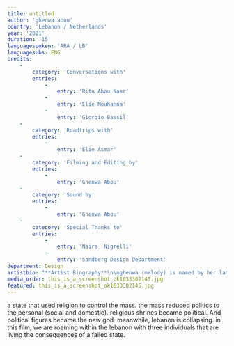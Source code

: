 ```yaml
---
title: untitled
author: 'ghenwa abou'
country: 'Lebanon / Netherlands'
year: '2021'
duration: '15'
languagespoken: 'ARA / LB'
languagesubs: ENG
credits:
    -
        category: 'Conversations with'
        entries:
            -
                entry: 'Rita Abou Nasr'
            -
                entry: 'Elie Mouhanna'
            -
                entry: 'Giorgio Bassil'
    -
        category: 'Roadtrips with'
        entries:
            -
                entry: 'Elie Asmar'
    -
        category: 'Filming and Editing by'
        entries:
            -
                entry: 'Ghenwa Abou'
    -
        category: 'Sound by'
        entries:
            -
                entry: 'Ghenwa Abou'
    -
        category: 'Special Thanks to'
        entries:
            -
                entry: 'Naira  Nigrelli'
            -
                entry: 'Sandberg Design Department'
department: Design
artistbio: "**Artist Biography**\n\nghenwa (melody) is named by her late aunt. by the lebanese law, she can only hold the family name of her father; abou fayad (father of the overflowing).in tradition, abou + name of male elder child, is a honorific name to refer to the father. officially, to identify herself, ghenwa would have to write her name, her father’s name, then his family name. abou ghenwa (the father of melody), is ghenwa’s autofill allocated surname."
media_order: this_is_a_screenshot_ok1633302145.jpg
featured: this_is_a_screenshot_ok1633302145.jpg
---
```


a state that used religion to control the mass. the mass reduced politics to the personal (social and domestic). religious shrines became political. And political figures became the new god. meanwhile, lebanon is collapsing. in this film, we are roaming within the lebanon with three individuals that are living the consequences of a failed state.